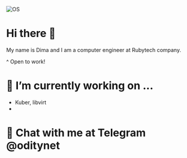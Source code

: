 ![OS](https://archlinux.org/static/logos/archlinux-logo-black-90dpi.0c696e9c0d84.png)

# Hi there 👋
My name is Dima and I am a computer engineer at Rubytech company.

^ Open to work!

# 🔭 I’m currently working on ...
- Kuber, libvirt
- 
# 💬 Chat with me at Telegram @oditynet
